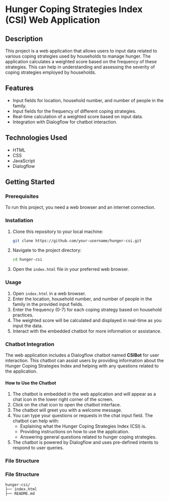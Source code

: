 # Hunger Coping Strategies Index (CSI) Web Application

## Description

This project is a web application that allows users to input data related to various coping strategies used by households to manage hunger. The application calculates a weighted score based on the frequency of these strategies. This can help in understanding and assessing the severity of coping strategies employed by households.

## Features

- Input fields for location, household number, and number of people in the family.
- Input fields for the frequency of different coping strategies.
- Real-time calculation of a weighted score based on input data.
- Integration with Dialogflow for chatbot interaction.

## Technologies Used

- HTML
- CSS
- JavaScript
- Dialogflow

## Getting Started

### Prerequisites

To run this project, you need a web browser and an internet connection.

### Installation

1. Clone this repository to your local machine:

    ```bash
    git clone https://github.com/your-username/hunger-csi.git
    ```

2. Navigate to the project directory:

    ```bash
    cd hunger-csi
    ```

3. Open the `index.html` file in your preferred web browser.

### Usage

1. Open `index.html` in a web browser.
2. Enter the location, household number, and number of people in the family in the provided input fields.
3. Enter the frequency (0-7) for each coping strategy based on household practices.
4. The weighted score will be calculated and displayed in real-time as you input the data.
5. Interact with the embedded chatbot for more information or assistance.


### Chatbot Integration

The web application includes a Dialogflow chatbot named **CSIBot** for user interaction. This chatbot can assist users by providing information about the Hunger Coping Strategies Index and helping with any questions related to the application.

#### How to Use the Chatbot

1. The chatbot is embedded in the web application and will appear as a chat icon in the lower right corner of the screen.
2. Click on the chat icon to open the chatbot interface.
3. The chatbot will greet you with a welcome message.
4. You can type your questions or requests in the chat input field. The chatbot can help with:
    - Explaining what the Hunger Coping Strategies Index (CSI) is.
    - Providing instructions on how to use the application.
    - Answering general questions related to hunger coping strategies.
5. The chatbot is powered by Dialogflow and uses pre-defined intents to respond to user queries.

### File Structure
### File Structure

```plaintext
hunger-csi/
├── index.html
├── README.md
